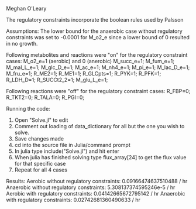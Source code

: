 Meghan O'Leary

The regulatory constraints incorporate the boolean rules used by Palsson

Assumptions:
The lower bound for the anaerobic case without regulatory constraints was set to -0.0001 for M_o2_e since
a lower bound of 0 resulted in no growth.

Following metabolites and reactions were "on" for the regulatory constraint cases:
M_o2_e=1 (aerobic) and 0 (anerobic)
M_succ_e=1;
M_fum_e=1;
M_mal_L_e=1;
M_glc_D_e=1;
M_ac_e=1;
M_nh4_e=1;
M_pi_e=1;
M_lac_D_e=1;
M_fru_e=1;
R_ME2=1;
R_ME1=1;
R_GLCpts=1;
R_PYK=1;
R_PFK=1;
R_LDH_D=1;
R_SUCCt2_2=1;
M_glu_L_e=1;

Following reactions were "off" for the regulatory constraint cases:
R_FBP=0;
R_TKT2=0;
R_TALA=0;
R_PGI=0;

Running the code:
1. Open "Solve.jl" to edit
2. Comment out loading of data_dictionary for all but the one you wish to solve.
3. Save changes made
4. cd into the source file in Julia/command prompt
5. In julia type include("Solve.jl") and hit enter
6. When julia has finished solving type flux_array[24] to get the flux value for that specific case
7. Repeat for all 4 cases

Results:
Aerobic without regulatory constraints: 0.09166474637510488 / hr
Anaerobic without regulatory constraints: 5.308137374595246e-5 / hr
Aerobic with regulatory constraints: 0.04142665672795142 / hr
Anaerobic with regulatory constraints: 0.02742681360490633 / hr
